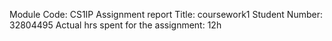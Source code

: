 Module Code: CS1IP
Assignment report Title: coursework1
Student Number: 32804495
Actual hrs spent for the assignment: 12h
